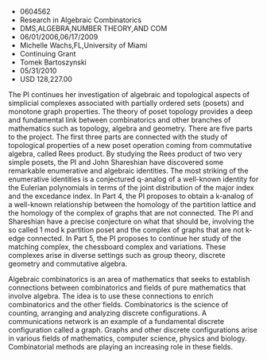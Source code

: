 
* 0604562
* Research in Algebraic Combinatorics
* DMS,ALGEBRA,NUMBER THEORY,AND COM
* 06/01/2006,06/17/2009
* Michelle Wachs,FL,University of Miami
* Continuing Grant
* Tomek Bartoszynski
* 05/31/2010
* USD 128,227.00

The PI continues her investigation of algebraic and topological aspects of
simplicial complexes associated with partially ordered sets (posets) and
monotone graph properties. The theory of poset topology provides a deep and
fundamental link between combinatorics and other branches of mathematics such as
topology, algebra and geometry. There are five parts to the project. The first
three parts are connected with the study of topological properties of a new
poset operation coming from commutative algebra, called Rees product. By
studying the Rees product of two very simple posets, the PI and John Shareshian
have discovered some remarkable enumerative and algebraic identities. The most
striking of the enumerative identities is a conjectured q-analog of a well-known
identity for the Eulerian polynomials in terms of the joint distribution of the
major index and the excedance index. In Part 4, the PI proposes to obtain a
k-analog of a well-known relationship between the homology of the partition
lattice and the homology of the complex of graphs that are not connected. The PI
and Shareshian have a precise conjecture on what that should be, involving the
so called 1 mod k partition poset and the complex of graphs that are not k-edge
connected. In Part 5, the PI proposes to continue her study of the matching
complex, the chessboard complex and variations. These complexes arise in diverse
settings such as group theory, discrete geometry and commutative algebra.

Algebraic combinatorics is an area of mathematics that seeks to establish
connections between combinatorics and fields of pure mathematics that involve
algebra. The idea is to use these connections to enrich combinatorics and the
other fields. Combinatorics is the science of counting, arranging and analyzing
discrete configurations. A communications network is an example of a fundamental
discrete configuration called a graph. Graphs and other discrete configurations
arise in various fields of mathematics, computer science, physics and biology.
Combinatorial methods are playing an increasing role in these fields.

